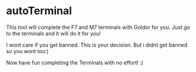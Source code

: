 # autoTerminal
This tool will complete the F7 and M7 terminals with Goldor for you. Just go to the terminals and it will do it for you!

I wont care if you get banned. This is your decision. But i didnt get banned so you wont too:)

Now have fun completing the Terminals with no effort! :)

